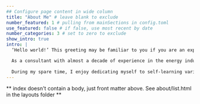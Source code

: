 ```yaml
---
## Configure page content in wide column
title: "About Me" # leave blank to exclude
number_featured: 1 # pulling from mainSections in config.toml
use_featured: false # if false, use most recent by date
number_categories: 3 # set to zero to exclude
show_intro: true
intro: |
  ‘Hello world!’ This greeting may be familiar to you if you are an expert in programming or are just beginning your journey in this field. It is often the first sentence you are asked to print on your screen, and I would like to greet you with it as well. As fellow data enthusiasts, no matter where you are on this planet, we share a common interest and language in the world of data. :)

  As a consultant with almost a decade of experience in the energy industry, I've been working with utility clients across the United States to identify and quantify energy-saving opportunities, design demand-side management (DSM) programs, and evaluate their effectiveness. I obtained my degree in Environmental Management from Duke University and have been keeping up with the fast-paced changes in the energy field, such as the emergence of new technologies and the availability of massive amounts of customer data. My ultimate goal is to use my expertise to help bring these innovative measures to customers through utility program channels.
  
  During my spare time, I enjoy dedicating myself to self-learning various data techniques and tools, and I have been a dedicated member of several online learning platforms, including Coursera and Udemy. Recently, I decided to create a personal website to document some of the cool projects I've worked on and to keep track of my ongoing learning experiences. By doing so, I hope to share my passion for data with others and showcase the practical applications of the techniques and tools I have acquired.
---
```


** index doesn't contain a body, just front matter above.
See about/list.html in the layouts folder **